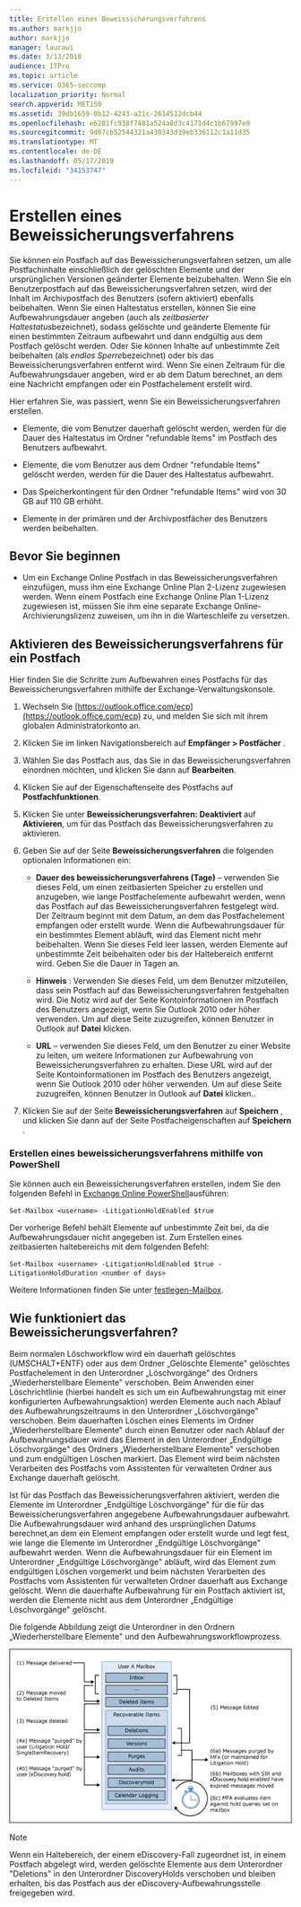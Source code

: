 ```yaml
---
title: Erstellen eines Beweissicherungsverfahrens
ms.author: markjjo
author: markjjo
manager: laurawi
ms.date: 3/13/2018
audience: ITPro
ms.topic: article
ms.service: O365-seccomp
localization_priority: Normal
search.appverid: MET150
ms.assetid: 39db1659-0b12-4243-a21c-2614512dcb44
ms.openlocfilehash: e6201fc938f7481a524a8d3c4171d4c1b67997e9
ms.sourcegitcommit: 9d67cb52544321a430343d39eb336112c1a11d35
ms.translationtype: MT
ms.contentlocale: de-DE
ms.lasthandoff: 05/17/2019
ms.locfileid: "34153747"
---
```

# <a name="create-a-litigation-hold"></a>Erstellen eines Beweissicherungsverfahrens

Sie können ein Postfach auf das Beweissicherungsverfahren setzen, um alle Postfachinhalte einschließlich der gelöschten Elemente und der ursprünglichen Versionen geänderter Elemente beizubehalten. Wenn Sie ein Benutzerpostfach auf das Beweissicherungsverfahren setzen, wird der Inhalt im Archivpostfach des Benutzers (sofern aktiviert) ebenfalls beibehalten. Wenn Sie einen Haltestatus erstellen, können Sie eine Aufbewahrungsdauer angeben (auch als *zeitbasierter Haltestatus*bezeichnet), sodass gelöschte und geänderte Elemente für einen bestimmten Zeitraum aufbewahrt und dann endgültig aus dem Postfach gelöscht werden. Oder Sie können Inhalte auf unbestimmte Zeit beibehalten (als *endlos Sperre*bezeichnet) oder bis das Beweissicherungsverfahren entfernt wird. Wenn Sie einen Zeitraum für die Aufbewahrungsdauer angeben, wird er ab dem Datum berechnet, an dem eine Nachricht empfangen oder ein Postfachelement erstellt wird. 
  
Hier erfahren Sie, was passiert, wenn Sie ein Beweissicherungsverfahren erstellen.
  
- Elemente, die vom Benutzer dauerhaft gelöscht werden, werden für die Dauer des Haltestatus im Ordner "refundable Items" im Postfach des Benutzers aufbewahrt.
    
- Elemente, die vom Benutzer aus dem Ordner "refundable Items" gelöscht werden, werden für die Dauer des Haltestatus aufbewahrt.
    
- Das Speicherkontingent für den Ordner "refundable Items" wird von 30 GB auf 110 GB erhöht.
    
- Elemente in der primären und der Archivpostfächer des Benutzers werden beibehalten.
    
## <a name="before-you-begin"></a>Bevor Sie beginnen

- Um ein Exchange Online Postfach in das Beweissicherungsverfahren einzufügen, muss ihm eine Exchange Online Plan 2-Lizenz zugewiesen werden. Wenn einem Postfach eine Exchange Online Plan 1-Lizenz zugewiesen ist, müssen Sie ihm eine separate Exchange Online-Archivierungslizenz zuweisen, um ihn in die Warteschleife zu versetzen.
    

## <a name="place-a-mailbox-on-litigation-hold"></a>Aktivieren des Beweissicherungsverfahrens für ein Postfach

Hier finden Sie die Schritte zum Aufbewahren eines Postfachs für das Beweissicherungsverfahren mithilfe der Exchange-Verwaltungskonsole.

1. Wechseln Sie [https://outlook.office.com/ecp](https://outlook.office.com/ecp) zu, und melden Sie sich mit ihrem globalen Administratorkonto an.

2. Klicken Sie im linken Navigationsbereich auf **Empfänger > Postfächer** .

3. Wählen Sie das Postfach aus, das Sie in das Beweissicherungsverfahren einordnen möchten, und klicken Sie dann auf **Bearbeiten**.

4. Klicken Sie auf der Eigenschaftenseite des Postfachs auf **Postfachfunktionen**.
    
5. Klicken Sie unter **Beweissicherungsverfahren: Deaktiviert** auf **Aktivieren**, um für das Postfach das Beweissicherungsverfahren zu aktivieren.
    
6. Geben Sie auf der Seite **Beweissicherungsverfahren** die folgenden optionalen Informationen ein: 
    
    - **Dauer des beweissicherungsverfahrens (Tage)** – verwenden Sie dieses Feld, um einen zeitbasierten Speicher zu erstellen und anzugeben, wie lange Postfachelemente aufbewahrt werden, wenn das Postfach auf das Beweissicherungsverfahren festgelegt wird. Der Zeitraum beginnt mit dem Datum, an dem das Postfachelement empfangen oder erstellt wurde. Wenn die Aufbewahrungsdauer für ein bestimmtes Element abläuft, wird das Element nicht mehr beibehalten. Wenn Sie dieses Feld leer lassen, werden Elemente auf unbestimmte Zeit beibehalten oder bis der Haltebereich entfernt wird. Geben Sie die Dauer in Tagen an.
    
    - **Hinweis** : Verwenden Sie dieses Feld, um dem Benutzer mitzuteilen, dass sein Postfach auf das Beweissicherungsverfahren festgehalten wird. Die Notiz wird auf der Seite Kontoinformationen im Postfach des Benutzers angezeigt, wenn Sie Outlook 2010 oder höher verwenden. Um auf diese Seite zuzugreifen, können Benutzer in Outlook auf **Datei** klicken.
    
    - **URL** – verwenden Sie dieses Feld, um den Benutzer zu einer Website zu leiten, um weitere Informationen zur Aufbewahrung von Beweissicherungsverfahren zu erhalten. Diese URL wird auf der Seite Kontoinformationen im Postfach des Benutzers angezeigt, wenn Sie Outlook 2010 oder höher verwenden. Um auf diese Seite zuzugreifen, können Benutzer in Outlook auf **Datei** klicken..

7. Klicken Sie auf der Seite **Beweissicherungsverfahren** auf **Speichern** , und klicken Sie dann auf der Seite Postfacheigenschaften auf **Speichern** .

### <a name="create-a-litigation-hold-using-powershell"></a>Erstellen eines beweissicherungsverfahrens mithilfe von PowerShell

Sie können auch ein Beweissicherungsverfahren erstellen, indem Sie den folgenden Befehl in [Exchange Online PowerShell](https://docs.microsoft.com/powershell/exchange/exchange-online/connect-to-exchange-online-powershell/connect-to-exchange-online-powershell)ausführen:

```
Set-Mailbox <username> -LitigationHoldEnabled $true
```

Der vorherige Befehl behält Elemente auf unbestimmte Zeit bei, da die Aufbewahrungsdauer nicht angegeben ist. Zum Erstellen eines zeitbasierten haltebereichs mit dem folgenden Befehl:

```
Set-Mailbox <username> -LitigationHoldEnabled $true -LitigationHoldDuration <number of days>
```

Weitere Informationen finden Sie unter [festlegen-Mailbox](https://docs.microsoft.com/en-us/powershell/module/exchange/mailboxes/set-mailbox).

## <a name="how-does-litigation-hold-work"></a>Wie funktioniert das Beweissicherungsverfahren?

Beim normalen Löschworkflow wird ein dauerhaft gelöschtes (UMSCHALT+ENTF) oder aus dem Ordner „Gelöschte Elemente" gelöschtes Postfachelement in den Unterordner „Löschvorgänge" des Ordners „Wiederherstellbare Elemente" verschoben. Beim Anwenden einer Löschrichtlinie (hierbei handelt es sich um ein Aufbewahrungstag mit einer konfigurierten Aufbewahrungsaktion) werden Elemente auch nach Ablauf des Aufbewahrungszeitraums in den Unterordner „Löschvorgänge" verschoben. Beim dauerhaften Löschen eines Elements im Ordner „Wiederherstellbare Elemente" durch einen Benutzer oder nach Ablauf der Aufbewahrungsdauer wird das Element in den Unterordner „Endgültige Löschvorgänge" des Ordners „Wiederherstellbare Elemente" verschoben und zum endgültigen Löschen markiert. Das Element wird beim nächsten Verarbeiten des Postfachs vom Assistenten für verwalteten Ordner aus Exchange dauerhaft gelöscht.

Ist für das Postfach das Beweissicherungsverfahren aktiviert, werden die Elemente im Unterordner „Endgültige Löschvorgänge" für die für das Beweissicherungsverfahren angegebene Aufbewahrungsdauer aufbewahrt. Die Aufbewahrungsdauer wird anhand des ursprünglichen Datums berechnet,an dem ein Element empfangen oder erstellt wurde und legt fest, wie lange die Elemente im Unterordner „Endgültige Löschvorgänge" aufbewahrt werden. Wenn die Aufbewahrungsdauer für ein Element im Unterordner „Endgültige Löschvorgänge" abläuft, wird das Element zum endgültigen Löschen vorgemerkt und beim nächsten Verarbeiten des Postfachs vom Assistenten für verwalteten Ordner dauerhaft aus Exchange gelöscht. Wenn die dauerhafte Aufbewahrung für ein Postfach aktiviert ist, werden die Elemente nicht aus dem Unterordner „Endgültige Löschvorgänge" gelöscht.

Die folgende Abbildung zeigt die Unterordner in den Ordnern „Wiederherstellbare Elemente" und den Aufbewahrungsworkflowprozess.

![Lebenszyklus von Beweissicherungsverfahren](media/LitigationHoldLifeCycle.png)

> [!NOTE]
> Wenn ein Haltebereich, der einem eDiscovery-Fall zugeordnet ist, in einem Postfach abgelegt wird, werden gelöschte Elemente aus dem Unterordner "Deletions" in den Unterordner DiscoveryHolds verschoben und bleiben erhalten, bis das Postfach aus der eDiscovery-Aufbewahrungsstelle freigegeben wird.
  